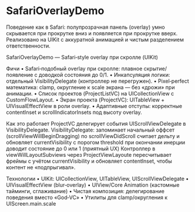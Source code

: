 # SafariOverlayDemo
Поведение как в Safari: полупрозрачная панель (overlay) умно скрывается при прокрутке вниз и появляется при прокрутке вверх. Реализовано на UIKit с аккуратной анимацией и чистым разделением ответственности.

SafariOverlayDemo — Safari‑style overlay при скролле (UIKit)

Фичи
	•	Safari‑подобный overlay при скролле: плавное скрытие/появление с доводкой состояния до 0/1.
	•	Инкапсуляция логики: отдельный VisibilityDelegate (контроллер не перегружен).
	•	Pixel‑perfect математика: clamp, округление к scale экрана — без «дрожи» при анимации.
	•	Список проектов (ProjectListVC) на UICollectionView с CustomFlowLayout.
	•	Экран проекта (ProjectVC): UITableView + UIVisualEffectView в роли overlay.
	•	Адаптивные отступы: корректные contentInset и scrollIndicatorInsets под высоту overlay.

Как это работает
	ProjectVC делегирует события UIScrollViewDelegate в VisibilityDelegate.
	VisibilityDelegate: запоминает начальный оффсет (scrollViewWillBeginDragging)
	по scrollViewDidScroll считает дельту и обновляет currentVisibility с порогом threshold
	при окончании инерции доводит состояние до 0 или 1 (приятный UX)
	Контроллер в viewWillLayoutSubviews через ProjectViewLayoute пересчитывает фреймы
  с учётом currentVisibility и обновляет contentInset, чтобы контент не «подпрыгивал».

Технологии
	•	UIKit: UICollectionView, UITableView, UIScrollViewDelegate
	•	UIVisualEffectView (blur‑overlay)
	•	UIView/Core Animation (кастомные тайминги, сглаживание)
	•	Чистая композиция: делегирование поведения вместо «God‑VC»
	•	Утилиты для clamp/округления к UIScreen.main.scale
